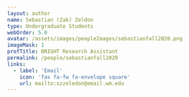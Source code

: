 ```yaml
---
layout: author
name: Sebastian (Zak) Zeldon
type: Undergraduate Students
webOrder: 5.0
avatar: /assets/images/peopleImages/sebastianfall2020.png
imageMask: 1
profTitle: BRIGHT Research Assistant
permalink: /people/sebastianfall2020
links:
  - label: 'Email'
    icon: 'fas fa-fw fa-envelope square'
    url: mailto:szzeledon@email.wm.edu
---
```

